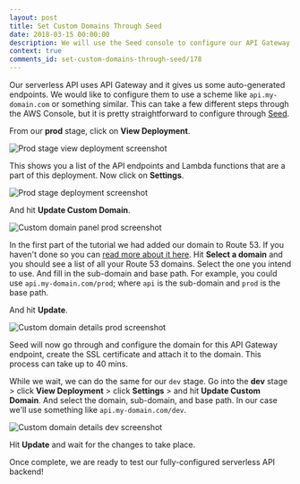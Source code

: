 ```yaml
---
layout: post
title: Set Custom Domains Through Seed
date: 2018-03-15 00:00:00
description: We will use the Seed console to configure our API Gateway endpoints in our Serverless project with custom domains. To configure a stage with a custom domain go to the stage settings, select the Route 53 domain, a sub-domain, and the base path.
context: true
comments_id: set-custom-domains-through-seed/178
---
```


Our serverless API uses API Gateway and it gives us some auto-generated endpoints. We would like to configure them to use a scheme like `api.my-domain.com` or something similar. This can take a few different steps through the AWS Console, but it is pretty straightforward to configure through [Seed](https://seed.run).

From our **prod** stage, click on **View Deployment**.

![Prod stage view deployment screenshot](/assets/part2/prod-stage-view-deployment.png)

This shows you a list of the API endpoints and Lambda functions that are a part of this deployment. Now click on **Settings**.

![Prod stage deployment screenshot](/assets/part2/prod-stage-deployment.png)

And hit **Update Custom Domain**.

![Custom domain panel prod screenshot](/assets/part2/custom-domain-panel-prod.png)

In the first part of the tutorial we had added our domain to Route 53. If you haven't done so you can [read more about it here](https://docs.aws.amazon.com/Route53/latest/DeveloperGuide/MigratingDNS.html). Hit **Select a domain** and you should see a list of all your Route 53 domains. Select the one you intend to use. And fill in the sub-domain and base path. For example, you could use `api.my-domain.com/prod`; where `api` is the sub-domain and `prod` is the base path.

And hit **Update**.

![Custom domain details prod screenshot](/assets/part2/custom-domain-details-prod.png)

Seed will now go through and configure the domain for this API Gateway endpoint, create the SSL certificate and attach it to the domain. This process can take up to 40 mins.

While we wait, we can do the same for our `dev` stage. Go into the **dev** stage > click **View Deployment** > click **Settings** > and hit **Update Custom Domain**. And select the domain, sub-domain, and base path. In our case we'll use something like `api.my-domain.com/dev`.

![Custom domain details dev screenshot](/assets/part2/custom-domain-details-dev.png)

Hit **Update** and wait for the changes to take place.

Once complete, we are ready to test our fully-configured serverless API backend!
